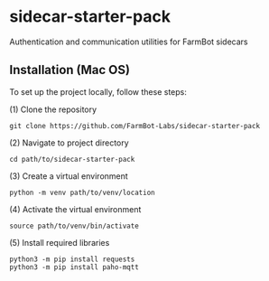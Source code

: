 # sidecar-starter-pack
Authentication and communication utilities for FarmBot sidecars

## Installation (Mac OS)
To set up the project locally, follow these steps:

(1) Clone the repository
```
git clone https://github.com/FarmBot-Labs/sidecar-starter-pack
```

(2) Navigate to project directory
```
cd path/to/sidecar-starter-pack
```

(3) Create a virtual environment
```
python -m venv path/to/venv/location
```

(4) Activate the virtual environment
```
source path/to/venv/bin/activate
```

(5) Install required libraries
```
python3 -m pip install requests
python3 -m pip install paho-mqtt
```